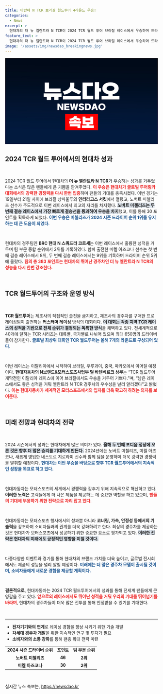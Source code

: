 ```yaml
---
title: 아반떼 N TCR 브라질 월드투어 4라운드 우승!
categories:
  - News
excerpt: >
  현대차의 더 뉴 엘란트라 N TCR이 2024 TCR 월드 투어 브라질 레이스에서 우승하며 드라이버 순위 1위를 차지했다! 노버트 미첼리즈의 쾌거로 팀도 2위에 올라, 남은 경주에서도 기대가 모인다.
feature_text: >
  현대차의 더 뉴 엘란트라 N TCR이 2024 TCR 월드 투어 브라질 레이스에서 우승하며 드라이버 순위 1위를 차지했다! 노버트 미첼리즈의 쾌거로 팀도 2위에 올라, 남은 경주에서도 기대가 모인다.
image: '/assets/img/newsdao_breakingnews.jpg'
---
```


<p><img src="/assets/img/newsdao_breakingnews.jpg" alt="pcversion 속보" /></p>

<h2 data-ke-size="size26">2024 TCR 월드 투어에서의 현대차 성과</h2>

<p data-ke-size="size16">&nbsp;</p>

<p>2024 TCR 월드 투어에서 현대차의 <b>더 뉴 엘란트라 N TCR</b>가 우승하는 성과를 거두었다는 소식은 많은 팬들에게 큰 기쁨을 안겨주었다. <b><span style="color: #ee2323;">이 우승은 현대차가 글로벌 투어링카 대회에서의 강력한 경쟁력을 다시 한번 입증</span></b>하며 팬들의 기대를 충족시켰다. 이번 경기는 19일부터 21일 사이에 브라질 상파울루의 <b>인터라고스 서킷</b>에서 열렸고, 노버트 미첼리즈 선수가 주도적으로 이번 레이스에서 최고의 자리를 차지했다. <b><span style="background-color: #21538527;">노버트 미첼리즈는 두 번째 결승 레이스에서 가장 빠르게 결승선을 통과하여 우승을 차지</span></b>했고, 이를 통해 30 포인트를 획득하게 되었다. <b><span style="color: #1a5490;">이번 우승은 미첼리즈가 2024 시즌 드라이버 순위 1위를 유지하는 데 큰 도움이 되었다.</span></b></p>

<p data-ke-size="size16">&nbsp;</p>

<p>현대차의 경주팀인 <b>BRC 현대 N 스쿼드라 코르세</b>는 이번 레이스에서 훌륭한 성적을 거두며 팀 부문 종합 순위에서 2위를 기록하였다. 함께 출전한 미켈 아즈코나 선수는 첫 번째 결승 레이스에서 8위, 두 번째 결승 레이스에서는 9위를 기록하며 드라이버 순위 5위에 올랐다. <b><span style="color: #ee2323;">팀의 총 383 포인트는 현대차의 뛰어난 경주차인 더 뉴 엘란트라 N TCR의 성능을 다시 한번 강조한다.</span></b></p>

<p data-ke-size="size16">&nbsp;</p>

<h2 data-ke-size="size26">TCR 월드투어의 구조와 운영 방식</h2>

<p data-ke-size="size16">&nbsp;</p>

<p><b>TCR 월드투어</b>는 제조사의 직접적인 출전을 금지하고, 제조사의 경주차를 구매한 프로 레이싱팀이 출전하는 <b>커스터머 레이싱</b> 방식의 대회이다. <b><span style="background-color: #21538527;">이 대회는 각종 지역 TCR 레이스의 성적을 기반으로 전체 순위가 결정되는 독특한 방식</span></b>을 채택하고 있다. 전세계적으로 40개에 달하는 TCR 시리즈는 대륙별, 국가별로 나뉘어 있으며 최대 650명의 드라이버들이 참가한다. <b><span style="color: #1a5490;">글로벌 최상위 대회인 TCR 월드투어는 올해 7개의 라운드로 구성되어 있다.</span></b></p>

<p data-ke-size="size16">&nbsp;</p>

<p>이번 레이스는 이탈리아에서 시작하여 브라질, 우루과이, 중국, 마카오에서 이어질 예정이다. <b>현대자동차의 N브랜드&amp;모터스포츠사업부 틸 바텐베르크 상무</b>는 “TCR 월드투어 개막전인 이탈리아 레이스에 이어 브라질에서도 우승을 거두어 기쁘다.”며, “남은 레이스에서도 좋은 성적을 거둬 엘란트라 N TCR 경주차의 우수성을 널리 알리겠다”고 밝혔다. <b><span style="color: #ee2323;">이는 현대자동차가 세계적인 모터스포츠에서의 입지를 더욱 확고히 하려는 의지를 보여준다.</span></b></p>

<p data-ke-size="size16">&nbsp;</p>

<h2 data-ke-size="size26">미래 전망과 현대차의 전략</h2>

<p data-ke-size="size16">&nbsp;</p>

<p>2024 시즌에서의 성과는 현대차에게 많은 의미가 있다. <b><span style="background-color: #21538527;">올해 두 번째 포디움 정상에 오른 것은 향후 더 많은 승리를 기대하게 만든다.</span></b> 2024년에는 노버트 미첼리즈, 미켈 아즈코나, 새롭게 영입한 네스토르 지로라미 선수와 함께 팀을 운영하며 더욱 강력한 경쟁력을 발휘할 예정이다. <b><span style="color: #1a5490;">현대차는 이번 우승을 바탕으로 향후 TCR 월드투어에서의 지속적인 성장을 목표로 하고 있다.</span></b></p>

<p data-ke-size="size16">&nbsp;</p>

<p>현대자동차는 모터스포츠의 세계에서 경쟁력을 갖추기 위해 지속적으로 혁신하고 있다. <b>이러한 노력은</b> 고객들에게 더 나은 제품을 제공하는 데 중요한 역할을 하고 있으며, <b><span style="color: #ee2323;">팬들의 기대에 부응하기 위한 전략으로 자리 잡고 있다.</span></b></p>

<p data-ke-size="size16">&nbsp;</p>

<p>현대자동차는 모터스포츠 행사에서의 성과뿐 아니라 <b>코너링, 가속, 안정성 등에서의 기술력</b>을 강조하며 소비자들과의 관계를 더욱 강화하려고 한다. 최상의 경주차를 제공하는 것은 현대차가 모터스포츠에서 성공하기 위한 중요한 요소로 평가되고 있다. <b><span style="background-color: #21538527;">이러한 전략은 현대차의 미래에도 긍정적인 영향을 미칠 것이다.</span></b> </p>

<p data-ke-size="size16">&nbsp;</p>

<p>다종다양한 이벤트와 경기를 통해 현대차의 브랜드 가치를 더욱 높이고, 글로벌 전시회에서도 제품의 성능을 널리 알릴 예정이다. <b><span style="color: #1a5490;">미래에는 더 많은 경주차 모델이 출시될 것이며, 소비자들에게 새로운 경험을 제공할 계획이다.</span></b> </p>

<p data-ke-size="size16">&nbsp;</p>

<p><b>결론적으로</b>, 현대자동차는 2024 TCR 월드투어에서의 성과를 통해 전세계 팬들에게 큰 영감을 주고 있다. <b><span style="color: #ee2323;">앞으로의 레이스에서도 뛰어난 성적을 거둬 우리의 기대를 뛰어넘기를 바라며</span></b>, 현대차의 경주차들이 더욱 많은 전투를 통해 인정받을 수 있기를 기대한다. </p>

<p data-ke-size="size16">&nbsp;</p>

<hr>

<ul>
<li><b>전자기기와의 연계</b>로 레이싱 경험을 향상 시키기 위한 기술 개발</li>
<li><b>차세대 경주차 개발</b>을 위한 지속적인 연구 및 투자가 필요</li>
<li><b>소비자와의 소통 강화</b>를 통해 팬층 확대 전략 마련</li>
</ul>

<table style="border-collapse: collapse; width: 100%;">
<tr>
<td style="text-align: center; height: 17px;"><b>2024 시즌 드라이버 순위</b></td>
<td style="text-align: center; height: 17px;"><b>포인트</b></td>
<td style="text-align: center; height: 17px;"><b>팀 부문 순위</b></td>
</tr>
<tr>
<td style="text-align: center; height: 17px;"><b>노버트 미첼리즈</b></td>
<td style="text-align: center; height: 17px;"><b>46</b></td>
<td style="text-align: center; height: 17px;"><b>2위</b></td>
</tr>
<tr>
<td style="text-align: center; height: 17px;"><b>미켈 아즈코나</b></td>
<td style="text-align: center; height: 17px;"><b>30</b></td>
<td style="text-align: center; height: 17px;"><b>2위</b></td>
</tr>
</table>

<p data-ke-size="size16">&nbsp;</p>
실시간 뉴스 속보는, <a href="https://newsdao.kr" rel="dofollow">https://newsdao.kr</a>


